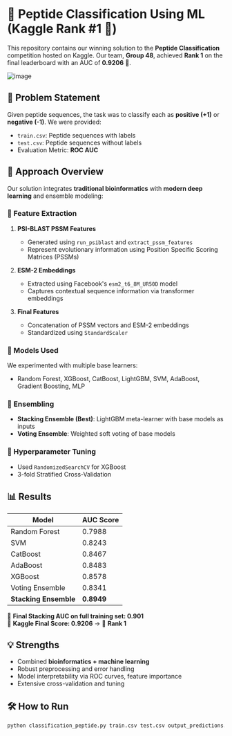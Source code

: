 # 🧬 Peptide Classification Using ML (Kaggle Rank #1 🥇)

This repository contains our winning solution to the **Peptide Classification** competition hosted on Kaggle. Our team, **Group 48**, achieved **Rank 1** on the final leaderboard with an AUC of **0.9206** 🎉.

 ![image](https://github.com/user-attachments/assets/6fadc633-f8ec-4df2-a2b5-8b86d79a5a5b)

## 📝 Problem Statement

Given peptide sequences, the task was to classify each as **positive (+1)** or **negative (-1)**. We were provided:

- `train.csv`: Peptide sequences with labels
- `test.csv`: Peptide sequences without labels
- Evaluation Metric: **ROC AUC**

## 🧠 Approach Overview

Our solution integrates **traditional bioinformatics** with **modern deep learning** and ensemble modeling:

### 🔬 Feature Extraction

1. **PSI-BLAST PSSM Features**  
   - Generated using `run_psiblast` and `extract_pssm_features`  
   - Represent evolutionary information using Position Specific Scoring Matrices (PSSMs)

2. **ESM-2 Embeddings**  
   - Extracted using Facebook's `esm2_t6_8M_UR50D` model  
   - Captures contextual sequence information via transformer embeddings

3. **Final Features**  
   - Concatenation of PSSM vectors and ESM-2 embeddings  
   - Standardized using `StandardScaler`

### 🤖 Models Used

We experimented with multiple base learners:

- Random Forest, XGBoost, CatBoost, LightGBM, SVM, AdaBoost, Gradient Boosting, MLP

### 🧬 Ensembling

- **Stacking Ensemble (Best)**: LightGBM meta-learner with base models as inputs  
- **Voting Ensemble**: Weighted soft voting of base models

### 🔧 Hyperparameter Tuning

- Used `RandomizedSearchCV` for XGBoost  
- 3-fold Stratified Cross-Validation

## 📊 Results

| Model             | AUC Score |
|------------------|-----------|
| Random Forest     | 0.7988    |
| SVM               | 0.8243    |
| CatBoost          | 0.8467    |
| AdaBoost          | 0.8483    |
| XGBoost           | 0.8578    |
| Voting Ensemble   | 0.8341    |
| **Stacking Ensemble** | **0.8949** |

📌 **Final Stacking AUC on full training set: 0.901**  
📌 **Kaggle Final Score: 0.9206** → 🥇 **Rank 1**

## 💡 Strengths

- Combined **bioinformatics + machine learning**
- Robust preprocessing and error handling
- Model interpretability via ROC curves, feature importance
- Extensive cross-validation and tuning


## 🛠️ How to Run

```bash
python classification_peptide.py train.csv test.csv output_predictions.csv
